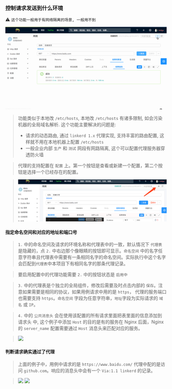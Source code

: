 ### 控制请求发送到什么环境

⚠️ `这个功能一般用于有网络隔离的场景, 一般用不到`

![](./gif/proxy.gif)

> 功能类似于本地改 `/etc/hosts`, 本地改 `/etc/hosts` 有诸多限制, 如会污染机器的全局域名解析. 这个功能主要解决的问题是: 
> 
> - 请求的动态路由, 通过 `linkerd 1.x` 代理实现, 支持丰富的路由配置, 这样就不用在本地机器上配置 `/etc/hosts` 
> - 一般企业内部 `生产` 和 `测试` 网段有网路隔离, 这个可以配置代理服务器穿透防火墙

> 代理的支持配置在 `配置` 上。第一个按钮是查看或新建一个配置，第二个按钮是选择一个已经存在的配置。

> ![](./images/select-a-env.png)

#### 指定命名空间和对应的地址和端口号

> `1.` 中的命名空间及请求的环境名称和代理表中的一致，默认情况下 `代理表` 是隐藏的，点 `2.` 中右边那个像眼睛的按钮即可显示。`命名空间` 中的名字任意字符串且代理表中需要有一条相同名字的命名空间。实际执行中这个名字会匹配到`代理表`中本项目下有相同名字的那条代理记录。

> 要启用配置中的代理功能需要 `2.` 中的按钮状态是 `启用中`

> `3.` 中的代理表是个独立的全局组件，修改后需要及时点击内部的 `保存`。注意如果需要是相同的协议，如果用例请求中用的是 `https`， 代理的服务端口也需要支持 `https`。`命名空间` 字段为任意字符串，`地址`字段为实际请求的 `域名` 或 `IP`。

> `4.` 中的 `公共消息头` 会在使用该配置的所有请求里面把表里面的信息添加到 请求头 中, 这个例子中添加 `Host` 的目的是有的服务在 Nginx 后面，Nginx 的 `server_name` 配置需要通过 `Host` 消息头来匹配对应的服务。

> ![](./images/set-a-proxy.png)

#### 判断请求确实通过了代理

> 上面的例子中，用例中请求的是 `https://www.baidu.com/` 代理中配的是访问 `github.com`。响应的消息头中会有一个 `Via:1.1 linkerd` 的记录。

> ![](./images/proxy-response.png)
> ![](./images/proxy-linkerd-header.png)
